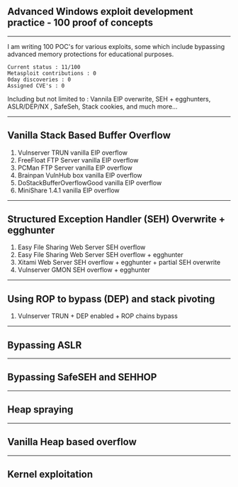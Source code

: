 ## Advanced Windows exploit development practice - 100 proof of concepts
----
I am writing 100 POC's for various exploits, some which include bypassing advanced memory protections for educational purposes.

```
Current status : 11/100
Metasploit contributions : 0
0day discoveries : 0
Assigned CVE's : 0
```

Including but not limited to : Vannila EIP overwrite, SEH + egghunters, ASLR/DEP/NX , SafeSeh, Stack cookies, and much more...

----
## Vanilla Stack Based Buffer Overflow

1. Vulnserver TRUN vanilla EIP overflow
2. FreeFloat FTP Server vanilla EIP overflow
3. PCMan FTP Server vanilla EIP overflow
4. Brainpan VulnHub box vanilla EIP overflow
5. DoStackBufferOverflowGood vanilla EIP overflow
6. MiniShare 1.4.1 vanilla EIP overflow

----
## Structured Exception Handler (SEH) Overwrite + egghunter

1. Easy File Sharing Web Server SEH overflow
2. Easy File Sharing Web Server SEH overflow + egghunter
3. Xitami Web Server SEH overflow + egghunter + partial SEH overwrite
4. Vulnserver GMON SEH overflow + egghunter

----
## Using ROP to bypass (DEP) and stack pivoting

1. Vulnserver TRUN + DEP enabled + ROP chains bypass

----
## Bypassing ASLR

----
## Bypassing SafeSEH and SEHHOP

----
## Heap spraying

----
## Vanilla Heap based overflow

----
## Kernel exploitation

